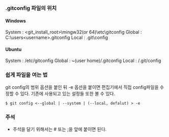 ### .gitconfig 파일의 위치
#### Windows
System : <git_install_root>\mingw32(or 64)\etc\gitconfig
Global : C:\users\<username>\.gitconfig
Local : <git repository root>\.git\config

#### Ubuntu
System : /etc/gitconfig
Global : ~(user home)/.gitconfig
Local : <git repository root>/.git/config

### 쉽게 파일을 여는 법
git config의 범위 옵션을 붙인 뒤 -e 옵션을 붙이면 편집기에서 직접 config파일을 수정할 수 있다.
기존에 사용되고 있는 설정들 또한 볼 수 있다.
```
$ git config <--global | --system | (--local, defalut) > -e
```
### 주석
- 주석을 달기 위해서는 # 또는 ;을 앞에 붙이면 된다.